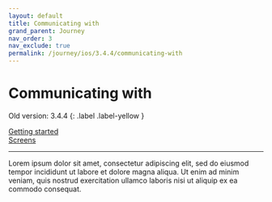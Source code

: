 ```yaml
---
layout: default
title: Communicating with
grand_parent: Journey
nav_order: 3
nav_exclude: true
permalink: /journey/ios/3.4.4/communicating-with
---
```


# Communicating with

Old version: 3.4.4
{: .label .label-yellow }

[Getting started](/navitia_sdk_docs/journey/ios/3.4.4/getting-started)<br>
[Screens](/navitia_sdk_docs/journey/ios/3.4.4/screens)  

---

Lorem ipsum dolor sit amet, consectetur adipiscing elit, sed do eiusmod tempor incididunt ut labore et dolore magna aliqua. Ut enim ad minim veniam, quis nostrud exercitation ullamco laboris nisi ut aliquip ex ea commodo consequat.